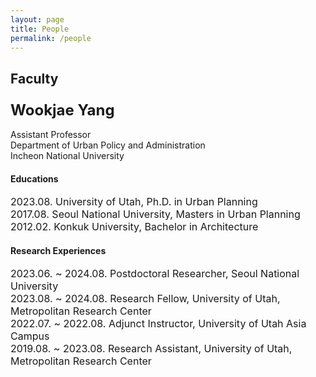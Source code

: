 ```yaml
---
layout: page
title: People
permalink: /people
---
```


## Faculty 
### <span style="font-size: 24px;">**Wookjae Yang**</span>
Assistant Professor  
Department of Urban Policy and Administration  
Incheon National University

#### Educations  
<span style="font-size: 16px;">2023.08. University of Utah, Ph.D. in Urban Planning</span>  
<span style="font-size: 16px;">2017.08. Seoul National University, Masters in Urban Planning</span>  
<span style="font-size: 16px;">2012.02. Konkuk University, Bachelor in Architecture</span>

#### Research Experiences  
<span style="font-size: 16px;">2023.06. ~ 2024.08. Postdoctoral Researcher, Seoul National University</span>  
<span style="font-size: 16px;">2023.08. ~ 2024.08. Research Fellow, University of Utah, Metropolitan Research Center</span>  
<span style="font-size: 16px;">2022.07. ~ 2022.08. Adjunct Instructor, University of Utah Asia Campus</span>  
<span style="font-size: 16px;">2019.08. ~ 2023.08. Research Assistant, University of Utah, Metropolitan Research Center</span>



